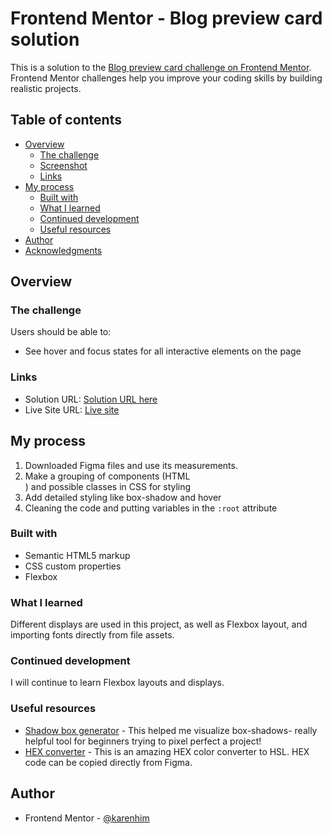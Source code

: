 # Frontend Mentor - Blog preview card solution

This is a solution to the [Blog preview card challenge on Frontend Mentor](https://www.frontendmentor.io/challenges/blog-preview-card-ckPaj01IcS). Frontend Mentor challenges help you improve your coding skills by building realistic projects.

## Table of contents

- [Overview](#overview)
  - [The challenge](#the-challenge)
  - [Screenshot](#screenshot)
  - [Links](#links)
- [My process](#my-process)
  - [Built with](#built-with)
  - [What I learned](#what-i-learned)
  - [Continued development](#continued-development)
  - [Useful resources](#useful-resources)
- [Author](#author)
- [Acknowledgments](#acknowledgments)

## Overview

### The challenge

Users should be able to:

- See hover and focus states for all interactive elements on the page

### Links

- Solution URL: [Solution URL here](https://your-solution-url.com)
- Live Site URL: [Live site](https://karenhim.github.io/Frontend-Mentor-Blog-preview-card/)

## My process

1. Downloaded Figma files and use its measurements.
2. Make a grouping of components (HTML <div>) and possible classes in CSS for styling
3. Add detailed styling like box-shadow and hover
4. Cleaning the code and putting variables in the `:root` attribute

### Built with

- Semantic HTML5 markup
- CSS custom properties
- Flexbox

### What I learned

Different displays are used in this project, as well as Flexbox layout, and importing fonts directly from file assets.

### Continued development

I will continue to learn Flexbox layouts and displays.

### Useful resources

- [Shadow box generator](https://cssgenerator.pl/en/box-shadow-generator/) - This helped me visualize box-shadows- really helpful tool for beginners trying to pixel perfect a project!
- [HEX converter](https://colordesigner.io/convert/hextohsl) - This is an amazing HEX color converter to HSL. HEX code can be copied directly from Figma.

## Author

- Frontend Mentor - [@karenhim](https://www.frontendmentor.io/profile/karenhim)
